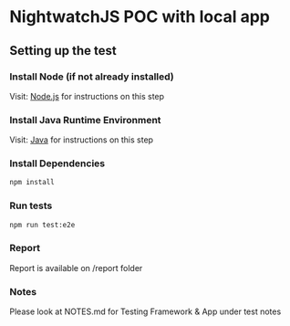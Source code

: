 # NightwatchJS POC with local app

## Setting up the test

### Install Node (if not already installed)

Visit: [Node.js](https://nodejs.org/en/download/)
for instructions on this step

### Install Java Runtime Environment

Visit: [Java](http://www.oracle.com/technetwork/java/javase/downloads/index.html)
for instructions on this step

### Install Dependencies

```bash
npm install
```

### Run tests

```bash
npm run test:e2e
```

### Report

Report is available on /report folder

### Notes

Please look at NOTES.md for Testing Framework & App under test notes
